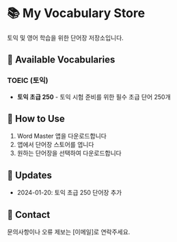 # 📚 My Vocabulary Store

토익 및 영어 학습을 위한 단어장 저장소입니다.

## 📖 Available Vocabularies

### TOEIC (토익)
- **토익 초급 250** - 토익 시험 준비를 위한 필수 초급 단어 250개

## 📱 How to Use

1. Word Master 앱을 다운로드합니다
2. 앱에서 단어장 스토어를 엽니다
3. 원하는 단어장을 선택하여 다운로드합니다

## 🔄 Updates

- 2024-01-20: 토익 초급 250 단어장 추가

## 📧 Contact

문의사항이나 오류 제보는 [이메일]로 연락주세요.